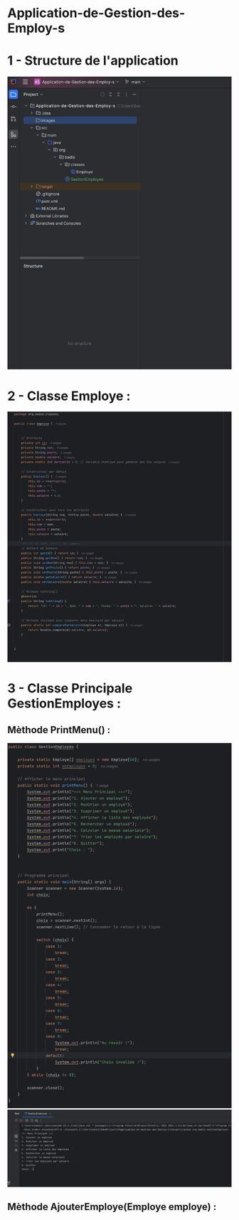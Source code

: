 # Application-de-Gestion-des-Employ-s


# 1 - Structure de l'application

<img src="images/structure.png">

# 2 - Classe Employe :
<img src="images/1_Classe_Employe.png">

# 3 - Classe Principale GestionEmployes :

## Mèthode PrintMenu() :
<img src="images/printMenu.png">
<img src="images/printMenuR.png">

## Mèthode AjouterEmploye(Employe employe) :


